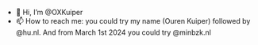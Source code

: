 - 👋 Hi, I’m @OXKuiper
- 📫 How to reach me: you could try my name (Ouren Kuiper) followed by @hu.nl. And from March 1st 2024 you could try @minbzk.nl

<!---
OXKuiper/OXKuiper is a ✨ special ✨ repository because its `README.md` (this file) appears on your GitHub profile.
You can click the Preview link to take a look at your changes.
--->
